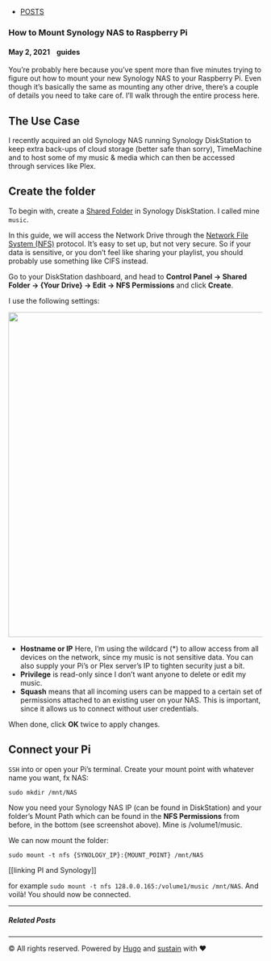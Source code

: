 - [POSTS](https://eliaslundgaard.com/posts/)

### How to Mount Synology NAS to Raspberry Pi

#### May 2, 2021    guides

You’re probably here because you’ve spent more than five minutes trying to figure out how to mount your new Synology NAS to your Raspberry Pi. Even though it’s basically the same as mounting any other drive, there’s a couple of details you need to take care of. I’ll walk through the entire process here.

## The Use Case

I recently acquired an old Synology NAS running Synology DiskStation to keep extra back-ups of cloud storage (better safe than sorry), TimeMachine and to host some of my music & media which can then be accessed through services like Plex.

## Create the folder

To begin with, create a [Shared Folder](https://www.synology.com/en-us/knowledgebase/DSM/help/DSM/AdminCenter/file_share_create) in Synology DiskStation. I called mine `music`.

In this guide, we will access the Network Drive through the [Network File System (NFS)](https://www.geeksforgeeks.org/difference-between-nfs-and-cifs/) protocol. It’s easy to set up, but not very secure. So if your data is sensitive, or you don’t feel like sharing your playlist, you should probably use something like CIFS instead.

Go to your DiskStation dashboard, and head to **Control Panel -> Shared Folder -> {Your Drive} -> Edit -> NFS Permissions** and click **Create**.

I use the following settings:

<img width="740" height="644" src="../../../../_resources/edit-nfs-rule_c070df1b939844079054b37d29dde737.png"/>

- **Hostname or IP** Here, I’m using the wildcard (*) to allow access from all devices on the network, since my music is not sensitive data. You can also supply your Pi’s or Plex server’s IP to tighten security just a bit.
- **Privilege** is read-only since I don’t want anyone to delete or edit my music.
- **Squash** means that all incoming users can be mapped to a certain set of permissions attached to an existing user on your NAS. This is important, since it allows us to connect without user credentials.

When done, click **OK** twice to apply changes.

## Connect your Pi

`SSH` into or open your Pi’s terminal. Create your mount point with whatever name you want, fx NAS:

```
sudo mkdir /mnt/NAS 
```

Now you need your Synology NAS IP (can be found in DiskStation) and your folder’s Mount Path which can be found in the **NFS Permissions** from before, in the bottom (see screenshot above). Mine is /volume1/music.

We can now mount the folder:

```
sudo mount -t nfs {SYNOLOGY_IP}:{MOUNT_POINT} /mnt/NAS 
```

[[linking PI and Synology]]

for example `sudo mount -t nfs 128.0.0.165:/volume1/music /mnt/NAS`. And voilà! You should now be connected.

* * *

##### Related Posts

* * *

© All rights reserved. Powered by [Hugo](https://gohugo.io/) and [sustain](http://www.github.com/nurlansu/hugo-sustain/) with ♥